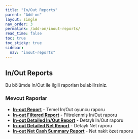 ```yaml
---
title: "In/Out Reports"
parent: "Add-on"
layout: single
nav_order: 3
permalink: /add-on/inout-reports/
read_time: false
toc: true
toc_sticky: true
sidebar:
  nav: "inout-reports"
---
```


## In/Out Reports

Bu bölümde In/Out ile ilgili raporları bulabilirsiniz.

### Mevcut Raporlar

- **[In-out Report](/add-on/in-out-report/)** - Temel In/Out oyuncu raporu
- **[In-out Filtered Report](/add-on/in-out-filtered-report/)** - Filtrelenmiş In/Out raporu  
- **[In-out Detailed In/Out Report](/add-on/in-out-detailed-inout-report/)** - Detaylı In/Out raporu
- **[In-out Detailed Net Report](/add-on/in-out-detailed-net-report/)** - Detaylı Net raporu
- **[In-out Net Cash Summary Report](/add-on/in-out-net-cash-summary-report/)** - Net nakit özet raporu
